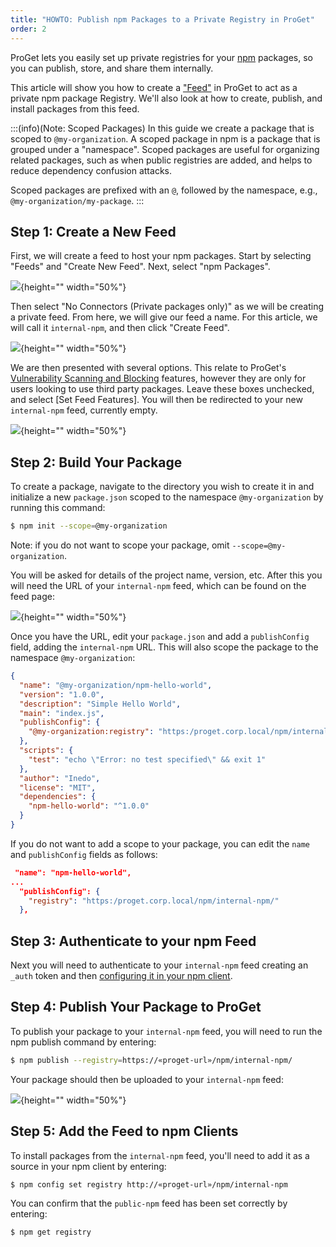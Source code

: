 ```yaml
---
title: "HOWTO: Publish npm Packages to a Private Registry in ProGet"
order: 2
---
```


ProGet lets you easily set up private registries for your [npm](https://www.npmjs.com/) packages, so you can publish, store, and share them internally.

This article will show you how to create a ["Feed"](/docs/proget/feeds/feed-overview) in ProGet to act as a private npm package Registry. We'll also look at how to create, publish, and install packages from this feed.

:::(info)(Note: Scoped Packages)
In this guide we create a package that is scoped to `@my-organization`. A scoped package in npm is a package that is grouped under a "namespace". Scoped packages are useful for organizing related packages, such as when public registries are added, and helps to reduce dependency confusion attacks.

Scoped packages are prefixed with an `@`, followed by the namespace, e.g., `@my-organization/my-package`.
:::

## Step 1: Create a New Feed

First, we will create a feed to host your npm packages. Start by selecting "Feeds" and "Create New Feed". Next, select "npm Packages".

![](/resources/docs/proget-npm-createfeed.png){height="" width="50%"}

Then select "No Connectors (Private packages only)" as we will be creating a private feed. From here, we will give our feed a name. For this article, we will call it `internal-npm`, and then click "Create Feed".

![](/resources/docs/proget-npm-internal-name.png){height="" width="50%"}

We are then presented with several options. This relate to ProGet's [Vulnerability Scanning and Blocking](/docs/proget/sca/vulnerabilities) features, however they are only for users looking to use third party packages. Leave these boxes unchecked, and select [Set Feed Features]. You will then be redirected to your new `internal-npm` feed, currently empty.

![](/resources/docs/proget-npm-internal-empty.png){height="" width="50%"}

## Step 2: Build Your Package

To create a package, navigate to the directory you wish to create it in and initialize a new `package.json` scoped to the namespace `@my-organization` by running this command:

```bash
$ npm init --scope=@my-organization
```
Note: if you do not want to scope your package, omit `--scope=@my-organization`.

You will be asked for details of the project name, version, etc. After this you will need the URL of your `internal-npm` feed, which can be found on the feed page:

![](/resources/docs/proget-npm-internal-url.png){height="" width="50%"}

Once you have the URL, edit your `package.json` and add a `publishConfig` field, adding the `internal-npm` URL. This will also scope the package to the namespace `@my-organization`: 

```json
{
  "name": "@my-organization/npm-hello-world",
  "version": "1.0.0",
  "description": "Simple Hello World",
  "main": "index.js",
  "publishConfig": {
    "@my-organization:registry": "https:/proget.corp.local/npm/internal-npm/"
  },
  "scripts": {
    "test": "echo \"Error: no test specified\" && exit 1"
  },
  "author": "Inedo",
  "license": "MIT",
  "dependencies": {
    "npm-hello-world": "^1.0.0"
  }
}
```

If you do not want to add a scope to your package, you can edit the `name` and `publishConfig` fields as follows:

```json
 "name": "npm-hello-world",
...
  "publishConfig": {
    "registry": "https:/proget.corp.local/npm/internal-npm/"
  },
```

## Step 3: Authenticate to your npm Feed

Next you will need to authenticate to your `internal-npm` feed creating an `_auth` token and then [configuring it in your npm client](/docs/proget/feeds/npm#authenticating-to-npm-feeds).

## Step 4: Publish Your Package to ProGet

To publish your package to your `internal-npm` feed, you will need to run the npm publish command by entering:

```bash
$ npm publish --registry=https://«proget-url»/npm/internal-npm/ 
```

Your package should then be uploaded to your `internal-npm` feed:

![](/resources/docs/proget-npm-internal-uploaded.png){height="" width="50%"}

## Step 5: Add the Feed to npm Clients

To install packages from the `internal-npm` feed, you'll need to add it as a source in your npm client by entering: 

```bash
$ npm config set registry http://«proget-url»/npm/internal-npm
```

You can confirm that the `public-npm` feed has been set correctly by entering:

```bash
$ npm get registry
```